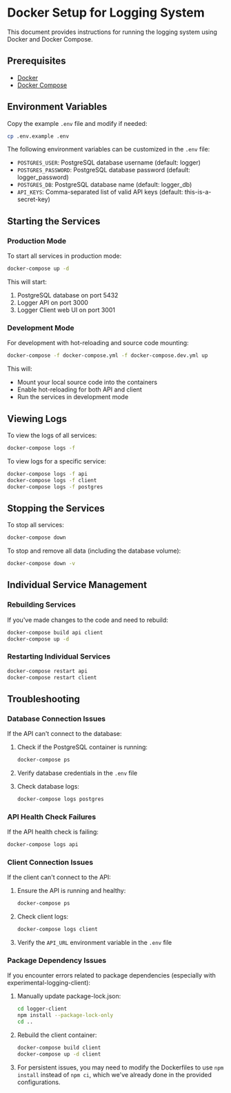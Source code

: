 # Docker Setup for Logging System

This document provides instructions for running the logging system using Docker and Docker Compose.

## Prerequisites

- [Docker](https://docs.docker.com/get-docker/)
- [Docker Compose](https://docs.docker.com/compose/install/)

## Environment Variables

Copy the example `.env` file and modify if needed:

```bash
cp .env.example .env
```

The following environment variables can be customized in the `.env` file:

- `POSTGRES_USER`: PostgreSQL database username (default: logger)
- `POSTGRES_PASSWORD`: PostgreSQL database password (default: logger_password)
- `POSTGRES_DB`: PostgreSQL database name (default: logger_db)
- `API_KEYS`: Comma-separated list of valid API keys (default: this-is-a-secret-key)

## Starting the Services

### Production Mode

To start all services in production mode:

```bash
docker-compose up -d
```

This will start:

1. PostgreSQL database on port 5432
2. Logger API on port 3000
3. Logger Client web UI on port 3001

### Development Mode

For development with hot-reloading and source code mounting:

```bash
docker-compose -f docker-compose.yml -f docker-compose.dev.yml up
```

This will:

- Mount your local source code into the containers
- Enable hot-reloading for both API and client
- Run the services in development mode

## Viewing Logs

To view the logs of all services:

```bash
docker-compose logs -f
```

To view logs for a specific service:

```bash
docker-compose logs -f api
docker-compose logs -f client
docker-compose logs -f postgres
```

## Stopping the Services

To stop all services:

```bash
docker-compose down
```

To stop and remove all data (including the database volume):

```bash
docker-compose down -v
```

## Individual Service Management

### Rebuilding Services

If you've made changes to the code and need to rebuild:

```bash
docker-compose build api client
docker-compose up -d
```

### Restarting Individual Services

```bash
docker-compose restart api
docker-compose restart client
```

## Troubleshooting

### Database Connection Issues

If the API can't connect to the database:

1. Check if the PostgreSQL container is running:

   ```bash
   docker-compose ps
   ```

2. Verify database credentials in the `.env` file

3. Check database logs:
   ```bash
   docker-compose logs postgres
   ```

### API Health Check Failures

If the API health check is failing:

```bash
docker-compose logs api
```

### Client Connection Issues

If the client can't connect to the API:

1. Ensure the API is running and healthy:

   ```bash
   docker-compose ps
   ```

2. Check client logs:

   ```bash
   docker-compose logs client
   ```

3. Verify the `API_URL` environment variable in the `.env` file

### Package Dependency Issues

If you encounter errors related to package dependencies (especially with experimental-logging-client):

1. Manually update package-lock.json:

   ```bash
   cd logger-client
   npm install --package-lock-only
   cd ..
   ```

2. Rebuild the client container:

   ```bash
   docker-compose build client
   docker-compose up -d client
   ```

3. For persistent issues, you may need to modify the Dockerfiles to use `npm install` instead of `npm ci`, which we've already done in the provided configurations.
